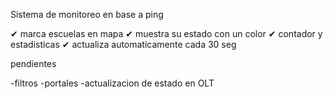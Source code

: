 Sistema de monitoreo en base a ping

✔ marca escuelas en mapa
✔ muestra su estado con un color
✔ contador y estadisticas
✔ actualiza automaticamente cada 30 seg

pendientes

-filtros
-portales
-actualizacion de estado en OLT
